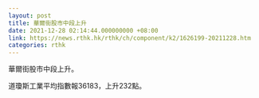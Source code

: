 ```yaml
---
layout: post
title: 華爾街股市中段上升
date: 2021-12-28 02:14:44.000000000 +08:00
link: https://news.rthk.hk/rthk/ch/component/k2/1626199-20211228.htm
categories: rthk
---
```


華爾街股市中段上升。

道瓊斯工業平均指數報36183，上升232點。
